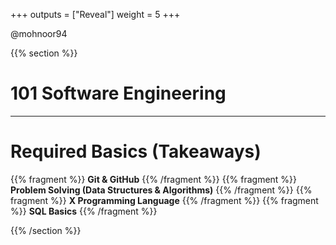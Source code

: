 +++
outputs = ["Reveal"]
weight = 5
+++


<p class="twitter">@mohnoor94</p>

{{% section %}}

# 101 Software Engineering

---

# Required Basics (Takeaways)
{{% fragment %}} **Git & GitHub** {{% /fragment %}}
{{% fragment %}} **Problem Solving (Data Structures & Algorithms)** {{% /fragment %}}
{{% fragment %}} **X Programming Language** {{% /fragment %}}
{{% fragment %}} **SQL Basics** {{% /fragment %}}


{{% /section %}}
